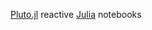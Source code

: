 [Pluto.jl] reactive [Julia] notebooks

[Pluto.jl]: https://plutojl.org/
[Julia]: https://julialang.org/
